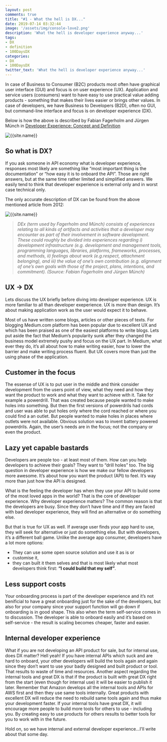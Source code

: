 ```yaml
---
layout: post
comments: true
title: "#1 - What the hell is DX..."
date: 2019-07-14 03:32:44
image: '/assets/img/console-love2.png'
description: 'What the hell is developer experience anyway...'
tags:
- DX 
- definition 
- 100DaysDX
categories:
- DX
- 100DaysDX
twitter_text: 'What the hell is developer experience anyway...'
---
```


In case of Business to Consumer (B2C) products most often have graphical user interface (GUI) and focus is on user experience (UX). Application and service users (consumers) want to have easy to use practical value adding products - something that makes their lives easier or brings other values. In case of developers, we have Business to Developers (B2D), often no GUI, but command-line interface and focus is on developer experience (DX). 

Below is how the above is described by Fabian Fagerholm and Jürgen Münch in <a href="https://ieeexplore.ieee.org/document/6225984">Developer Experience: Concept and Definition</a>

<img itemprop="image" src="{{site.baseurl}}/assets/img/day1/dx-table.png" alt="{{site.name}}">

## So what is DX?

If you ask someone in API economy what is developer experience, responses most likely are something like “most important thing is the documentation” or “how easy it is to onboard the API”. Those are right answers, but at the same time rather limited and simplified answers. We easily tend to think that developer experience is external only  and in worst case technical only.

The only accurate description of DX can be found from the above mentioned article from 2012: 

<img itemprop="image" src="{{site.baseurl}}/assets/img/day1/dx-1.png" alt="{{site.name}}">

> _DEx (term used by Fagerholm and Münch) consists of experiences relating to all kinds of artifacts and activities that a developer may encounter as part of their involvement in software development. These could roughly be divided into experiences regarding i) development infrastructure (e.g. development and management tools, programming languages, libraries, platforms, frameworks, processes, and methods, ii) feelings about work (e.g.respect, attachment belonging), and  iii) the value of one’s own contribution (e.g. alignment of one’s own goals with those of the project, plans, intentions, and commitment). (Source: Fabian Fagerholm and Jürgen Münch)_ 

## UX -> DX

Lets discuss the UX briefly before diving into developer experience. UX is more familiar to all than developer exeperience. UX is more than design. It’s about making application work as the user would expect it to behave. 

Most of us have written some blogs, articles or other pieces of texts. For blogging Medium.com platform has been popular due to excellent UX and which has been praised as one of the easiest platforms to write blogs. Lets put aside the fact that Medium’s popularity sunk after they changed the business model extremely pushy and focus on the UX part. In Medium, what ever they do, it’s all about how to make writing easier, how to lower the barrier and make writing process fluent.  But UX covers more than just the using phase of the application. 

## Customer in the focus

The essense of UX is to put user in the middle and think consider development from the users point of view, what they need and how they want the product to work and what they want to achieve with it. Take for example a powerdrill. That was created because people wanted to make holes into something. But then the first versions of powerdrils had cords and user was able to put holes only where the cord reached or where you could find a an outlet. But people wanted to make holes in places where outlets were not available. Obvious solution was to invent battery powered powerdrils. Again, the user’s needs are in the focus; not the company or even the product. 

## Lazy yet capable bastards

Developers are people too - at least most of them. How can you help developers to achieve their goals? They want to “drill holes” too. The big question in developer experience is how we make our fellow developers more awesome. It’s about how you want the product (API) to feel. It’s way more than just how the API is designed. 

What is the feeling the developer has when they use your API to build some of the most loved apps in the world? That is the core of developer experience. Why developer experience matters? The common reason is that the developers are busy. Since they don’t have time and if they are faced with bad developer experience, they will find an alternative or do something else. 

But that is true for UX as well. If average user finds your app hard to use, they will seek for alternative or just do something else. But with developers, it’s a different ball game. Unlike the average app consumer, developers have a lot more options: 

- They can use some open source solution and use it as is or 
- customise it, 
- they can built it them selves and that is most likely what most developers think first: **“I could build that my self”**. 

## Less support costs

Your onboarding process is part of the developer experience and it’s not benificial to have a great onboarding just for the sake of the developers, but also for your company since your support function will go down if onboarding is in good shape. This also when the term self-service comes in to discussion. The developer is able to onboard easily and it’s based on self-service - the result is scaling becomes cheaper, faster and easier. 

## Internal developer experience

What if you are not developing an API product for sale, but for internal use, does DX matter? Hell yeah! If you have internal APIs which suck and are hard to onboard, your other developers will build the tools again and again since they don’t want to use your badly designed and built product or tool. That results to waste of time and resources. Another aspect regarding the internal tools and great DX is that if the product is built with great DX right from the start (even though for internal use) it will be easier to publish it later. Remember that Amazon develops all the internal tools and APIs for AWS first and then they use same tools internally. Great products with excellent DX will reduce the need to rebuild same tools again and thus make your development faster. If your internal tools have great DX, it will encourage more people to build more tools for others to use - including you. By creating easy to use products for others results to better tools for you to work with in the future. 

Hold on, so we have internal and external developer experience...I'll write about that some day.


